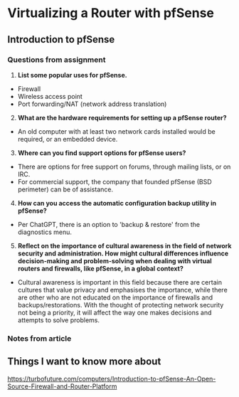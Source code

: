 # Virtualizing a Router with pfSense

## Introduction to pfSense

### Questions from assignment
1. **List some popular uses for pfSense.**
- Firewall
- Wireless access point
- Port forwarding/NAT (network address translation)

2. **What are the hardware requirements for setting up a pfSense router?**
- An old computer with at least two network cards installed would be required, or an embedded device.

3. **Where can you find support options for pfSense users?**
- There are options for free support on forums, through mailing lists, or on IRC.
- For commercial support, the company that founded pfSense (BSD perimeter) can be of assistance.

4. **How can you access the automatic configuration backup utility in pfSense?**
- Per ChatGPT, there is an option to 'backup & restore' from the diagnostics menu.

5. **Reflect on the importance of cultural awareness in the field of network security and administration. How might cultural differences influence decision-making and problem-solving when dealing with virtual routers and firewalls, like pfSense, in a global context?**
- Cultural awareness is important in this field because there are certain cultures that value privacy and emphasises the importance, while there are other who are not educated on the importance of firewalls and backups/restorations. With the thought of protecting network security not being a priority, it will affect the way one makes decisions and attempts to solve problems.

### Notes from article

## Things I want to know more about 

https://turbofuture.com/computers/Introduction-to-pfSense-An-Open-Source-Firewall-and-Router-Platform
